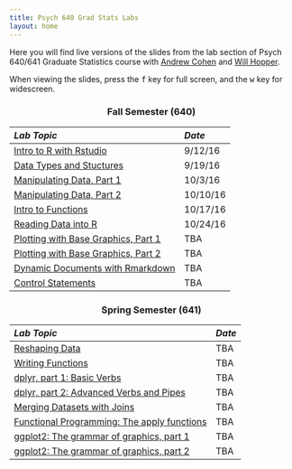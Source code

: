 ```yaml
---
title: Psych 640 Grad Stats Labs
layout: home
---
```

<style>
h3 {
  text-align: center;
}

h2, #main_content {
  color: black
}

table {
  margin-bottom: 8px;
}
</style>

Here you  will find live versions of the slides from the lab section of Psych 640/641 Graduate Statistics course with [Andrew Cohen](http://people.umass.edu/alc/) and [Will Hopper](http://people.umass.edu/whopper/).

When viewing the slides, press the <kbd>f</kbd> key for full screen, and the <kbd>w</kbd> key for widescreen.

### Fall Semester (640)

*Lab Topic* | *Date* 
:----------- | :------ 
[Intro to R with Rstudio](./labs/lab1_IntroToRwithRstudio.html) | 9/12/16
[Data Types and Stuctures](./labs/lab2_DataTypesandStructures.html) | 9/19/16
[Manipulating Data, Part 1](./labs/lab3_ManipulatingData.html) | 10/3/16
[Manipulating Data, Part 2](./labs/lab4_ManipulatingData2.html) | 10/10/16
[Intro to Functions](./labs/lab5_IntroductionToFunctions.html) | 10/17/16
[Reading Data into R](./labs/lab9_FileIO.html) | 10/24/16
[Plotting with Base Graphics, Part 1](./labs/lab7_basegraphics1.html) | TBA
[Plotting with Base Graphics, Part 2](./labs/lab8_basegraphics2.html) | TBA
[Dynamic Documents with Rmarkdown](./labs/lab10_rmarkdown.html) | TBA
[Control Statements](./labs/lab6_control_statements.html) | TBA

### Spring Semester (641)

*Lab Topic* | *Date* 
:----------- | :------ 
[Reshaping Data](./labs/lab11_reshape.html) | TBA
[Writing Functions](./labs/lab12_functions.html)| TBA
[dplyr, part 1: Basic Verbs](./labs/lab13_dplyr1.html) | TBA
[dplyr, part 2: Advanced Verbs and Pipes](./labs/lab14_dplyr2.html) | TBA
[Merging Datasets with Joins](./labs/lab15_joins.html) |  TBA
[Functional Programming: The apply functions](./labs/lab16_apply.html) |TBA
[ggplot2: The grammar of graphics, part 1](./labs/lab17_ggplot.html) | TBA
[ggplot2: The grammar of graphics, part 2](./labs/lab18_ggplot2.html)| TBA

